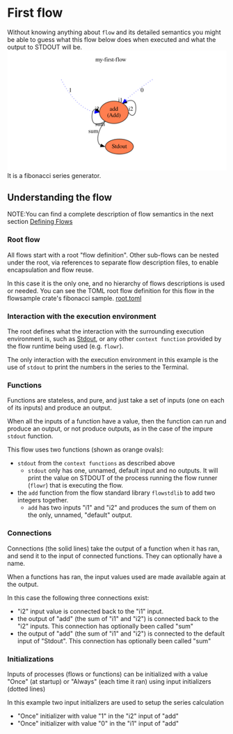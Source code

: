 # First flow
Without knowing anything about `flow` and its detailed semantics you might be able to guess what this flow 
below does when executed and what the output to STDOUT will be. ![First flow](first.svg)
It is a fibonacci series generator.

## Understanding the flow
NOTE:You can find a complete description of flow semantics in the next
section [Defining Flows](../describing/definition_overview.md)

### Root flow
All flows start with a root "flow definition". Other sub-flows can be nested under the root, via references to 
separate flow description files, to enable encapsulation and flow reuse.

In this case it is the only one, and no hierarchy of flows descriptions is used or needed.
You can see the TOML root flow definition for this flow in the flowsample crate's fibonacci sample.
[root.toml](../../flowsamples/fibonacci/root.toml)

### Interaction with the execution environment
The root defines what the interaction with the surrounding execution environment is,
such as [Stdout](../../flowr/src/bin/flowrcli/cli/stdio/stdout.md), or any other `context function` provided by the flow runtime 
being used (e.g. `flowr`).

The only interaction with the execution environment in this example is the use of `stdout` to print the numbers
in the series to the Terminal.

### Functions
Functions are stateless, and pure, and just take a set of inputs (one on each of its inputs) and produce an output.

When all the inputs of a function have a value, then the function can run and produce an output, or not
produce outputs, as in the case of the impure `stdout` function.

This flow uses two functions (shown as orange ovals):
- `stdout` from the `context functions` as described above
  - `stdout` only has one, unnamed, default input and no outputs. It will print the value on STDOUT of the process
  running the flow runner (`flowr`) that is executing the flow.
- the `add` function from the flow standard library `flowstdlib` to add two integers together.
  - `add` has two inputs "i1" and "i2" and produces the sum of them on the only, unnamed, "default" output.

### Connections
Connections (the solid lines) take the output of a function when it has ran, and send it to the input of connected 
functions. They can optionally have a name.

When a functions has ran, the input values used are made available again at the output. 

In this case the following three connections exist:
- "i2" input value is connected back to the "i1" input.
- the output of "add" (the sum of "i1" and "i2") is connected back to the "i2" inputs. This connection has optionally 
  been called "sum"
- the output of "add" (the sum of "i1" and "i2") is connected to the default input of "Stdout". This connection has 
  optionally been called "sum"

### Initializations
Inputs of processes (flows or functions) can be initialized with a value "Once" (at startup) or "Always" (each time 
it ran) using input initializers (dotted lines)

In this example two input initializers are used to setup the series calculation
- "Once" initializer with value "1" in the "i2" input of "add"
- "Once" initializer with value "0" in the "i1" input of "add"